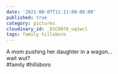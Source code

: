```yaml
---
date: '2021-08-07T11:11:00-08:00'
published: true
category: pictures
cloudinary_id: _DSC0076_uq1wcl
tags: family hillsboro
---
```


A mom pushing her daughter in a wagon…  
wait wut?  
#family #hillsboro